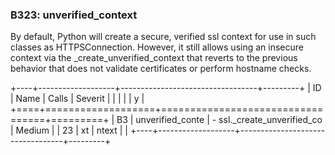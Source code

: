 ### B323: unverified\_context

By default, Python will create a secure, verified ssl context for use in
such classes as HTTPSConnection. However, it still allows using an
insecure context via the \_create\_unverified\_context that reverts to
the previous behavior that does not validate certificates or perform
hostname checks.

+----+-------------------+----------------------------------+---------+
| ID | Name              | Calls                            | Severit |
|    |                   |                                  | y       |
+====+===================+==================================+=========+
| B3 | unverified\_conte | -   ssl.\_create\_unverified\_co | Medium  |
| 23 | xt                | ntext                            |         |
+----+-------------------+----------------------------------+---------+
